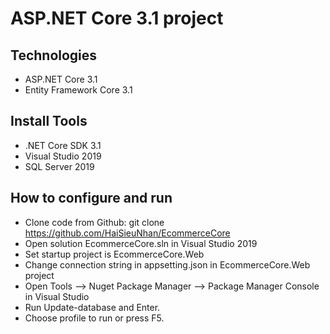 # ASP.NET Core 3.1 project
## Technologies
- ASP.NET Core 3.1
- Entity Framework Core 3.1
## Install Tools
- .NET Core SDK 3.1
- Visual Studio 2019
- SQL Server 2019
## How to configure and run
- Clone code from Github: git clone https://github.com/HaiSieuNhan/EcommerceCore
- Open solution EcommerceCore.sln in Visual Studio 2019
- Set startup project is EcommerceCore.Web
- Change connection string in appsetting.json in EcommerceCore.Web project
- Open Tools --> Nuget Package Manager -->  Package Manager Console in Visual Studio
- Run Update-database and Enter.
- Choose profile to run or press F5.
